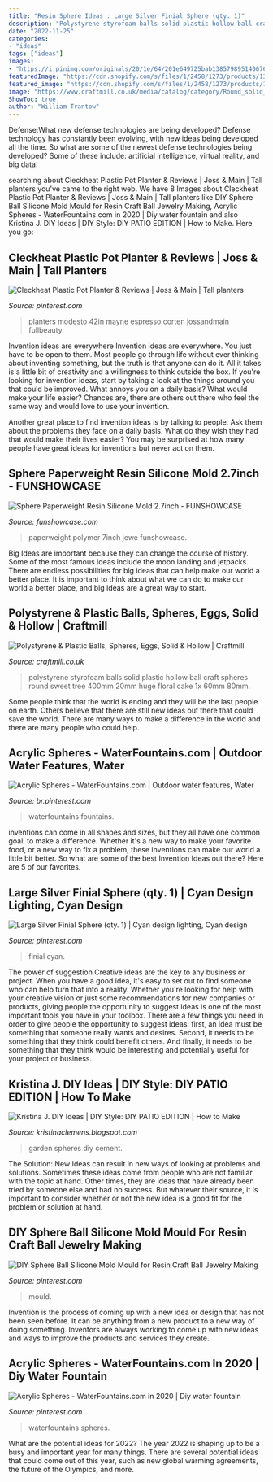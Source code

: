 ```yaml
---
title: "Resin Sphere Ideas : Large Silver Finial Sphere (qty. 1)"
description: "Polystyrene styrofoam balls solid plastic hollow ball craft spheres round sweet tree 400mm 20mm huge floral cake 1x 60mm 80mm"
date: "2022-11-25"
categories:
- "ideas"
tags: ["ideas"]
images:
- "https://i.pinimg.com/originals/20/1e/64/201e649725bab1385798951406762b96.png"
featuredImage: "https://cdn.shopify.com/s/files/1/2458/1273/products/1337-5_2000x.jpg?v=1571752100"
featured_image: "https://cdn.shopify.com/s/files/1/2458/1273/products/1337-5_2000x.jpg?v=1571752100"
image: "https://www.craftmill.co.uk/media/catalog/category/Round_solid_polystyrene_ball.jpg"
ShowToc: true
author: "William Trantow"
---
```



Defense:What new defense technologies are being developed?
Defense technology has constantly been evolving, with new ideas being developed all the time. So what are some of the newest defense technologies being developed? Some of these include: artificial intelligence, virtual reality, and big data.

	

		
searching about Cleckheat Plastic Pot Planter &amp; Reviews | Joss &amp; Main | Tall planters you've came to the right web. We have 8 Images about Cleckheat Plastic Pot Planter &amp; Reviews | Joss &amp; Main | Tall planters like DIY Sphere Ball Silicone Mold Mould for Resin Craft Ball Jewelry Making, Acrylic Spheres - WaterFountains.com in 2020 | Diy water fountain and also Kristina J. DIY Ideas | DIY Style: DIY PATIO EDITION | How to Make. Here you go:
		
    
## Cleckheat Plastic Pot Planter &amp; Reviews | Joss &amp; Main | Tall Planters

<img loading=lazy src="https://i.pinimg.com/originals/57/a9/4f/57a94f2ee5e4a0cbc80247114a84a05e.jpg" onerror="this.onerror=null;this.src='https://tse1.mm.bing.net/th?id=OIP.6mTwh0xaUfCP7hd10eQjhgHaHa&amp;pid=15.1';" alt="Cleckheat Plastic Pot Planter &amp; Reviews | Joss &amp; Main | Tall planters">

_Source: pinterest.com_

>planters modesto 42in mayne espresso corten jossandmain fullbeauty. 

	

Invention ideas are everywhere
Invention ideas are everywhere. You just have to be open to them. Most people go through life without ever thinking about inventing something, but the truth is that anyone can do it. All it takes is a little bit of creativity and a willingness to think outside the box.
If you're looking for invention ideas, start by taking a look at the things around you that could be improved. What annoys you on a daily basis? What would make your life easier? Chances are, there are others out there who feel the same way and would love to use your invention.

Another great place to find invention ideas is by talking to people. Ask them about the problems they face on a daily basis. What do they wish they had that would make their lives easier? You may be surprised at how many people have great ideas for inventions but never act on them.

    
## Sphere Paperweight Resin Silicone Mold 2.7inch - FUNSHOWCASE

<img loading=lazy src="https://cdn.shopify.com/s/files/1/2458/1273/products/1337-5_2000x.jpg?v=1571752100" onerror="this.onerror=null;this.src='https://tse3.mm.bing.net/th?id=OIP.sbyEAW0EZMPlRy2-i0G4ewHaHa&amp;pid=15.1';" alt="Sphere Paperweight Resin Silicone Mold 2.7inch - FUNSHOWCASE">

_Source: funshowcase.com_

>paperweight polymer 7inch jewe funshowcase. 

	

Big Ideas are important because they can change the course of history. Some of the most famous ideas include the moon landing and jetpacks. There are endless possibilities for big ideas that can help make our world a better place. It is important to think about what we can do to make our world a better place, and big ideas are a great way to start.

    
## Polystyrene &amp; Plastic Balls, Spheres, Eggs, Solid &amp; Hollow | Craftmill

<img loading=lazy src="https://www.craftmill.co.uk/media/catalog/category/Round_solid_polystyrene_ball.jpg" onerror="this.onerror=null;this.src='https://tse1.mm.bing.net/th?id=OIP.kxWr3wKsIRAAEuuqwJIYBwHaHM&amp;pid=15.1';" alt="Polystyrene &amp; Plastic Balls, Spheres, Eggs, Solid &amp; Hollow | Craftmill">

_Source: craftmill.co.uk_

>polystyrene styrofoam balls solid plastic hollow ball craft spheres round sweet tree 400mm 20mm huge floral cake 1x 60mm 80mm. 

	

Some people think that the world is ending and they will be the last people on earth. Others believe that there are still new ideas out there that could save the world. There are many ways to make a difference in the world and there are many people who could help.

    
## Acrylic Spheres - WaterFountains.com | Outdoor Water Features, Water

<img loading=lazy src="https://i.pinimg.com/originals/69/b3/96/69b3969371cc02a475122901cef7079e.jpg" onerror="this.onerror=null;this.src='https://tse3.mm.bing.net/th?id=OIP.SnLrEZ6Z8X-Cjtx0bj6q7wHaJ4&amp;pid=15.1';" alt="Acrylic Spheres - WaterFountains.com | Outdoor water features, Water">

_Source: br.pinterest.com_

>waterfountains fountains. 

	

inventions can come in all shapes and sizes, but they all have one common goal: to make a difference. Whether it's a new way to make your favorite food, or a new way to fix a problem, these inventions can make our world a little bit better. So what are some of the best Invention Ideas out there? Here are 5 of our favorites.

    
## Large Silver Finial Sphere (qty. 1) | Cyan Design Lighting, Cyan Design

<img loading=lazy src="https://i.pinimg.com/originals/20/1e/64/201e649725bab1385798951406762b96.png" onerror="this.onerror=null;this.src='https://tse3.mm.bing.net/th?id=OIP.f-Y4veGdiKVIOwpy6DJ2DQHaLV&amp;pid=15.1';" alt="Large Silver Finial Sphere (qty. 1) | Cyan design lighting, Cyan design">

_Source: pinterest.com_

>finial cyan. 

	

The power of suggestion
Creative ideas are the key to any business or project. When you have a good idea, it's easy to set out to find someone who can help turn that into a reality. Whether you're looking for help with your creative vision or just some recommendations for new companies or products, giving people the opportunity to suggest ideas is one of the most important tools you have in your toolbox.
There are a few things you need in order to give people the opportunity to suggest ideas: first, an idea must be something that someone really wants and desires. Second, it needs to be something that they think could benefit others. And finally, it needs to be something that they think would be interesting and potentially useful for your project or business.

    
## Kristina J. DIY Ideas | DIY Style: DIY PATIO EDITION | How To Make

<img loading=lazy src="https://farm6.staticflickr.com/5579/15003147415_09be584f05_z.jpg" onerror="this.onerror=null;this.src='https://tse1.mm.bing.net/th?id=OIP.N5RyleGKe4biikOfAwkR5QHaFI&amp;pid=15.1';" alt="Kristina J. DIY Ideas | DIY Style: DIY PATIO EDITION | How to Make">

_Source: kristinaclemens.blogspot.com_

>garden spheres diy cement. 

	

The Solution:
New Ideas can result in new ways of looking at problems and solutions. Sometimes these ideas come from people who are not familiar with the topic at hand. Other times, they are ideas that have already been tried by someone else and had no success. But whatever their source, it is important to consider whether or not the new idea is a good fit for the problem or solution at hand.

    
## DIY Sphere Ball Silicone Mold Mould For Resin Craft Ball Jewelry Making

<img loading=lazy src="https://i.pinimg.com/736x/84/df/99/84df998bd2bcdbc0b6265332ae207ff4.jpg" onerror="this.onerror=null;this.src='https://tse2.mm.bing.net/th?id=OIP.TDmT0GyOSAwywdswCKG0cgHaHa&amp;pid=15.1';" alt="DIY Sphere Ball Silicone Mold Mould for Resin Craft Ball Jewelry Making">

_Source: pinterest.com_

>mould. 

	

Invention is the process of coming up with a new idea or design that has not been seen before. It can be anything from a new product to a new way of doing something. Inventors are always working to come up with new ideas and ways to improve the products and services they create.

    
## Acrylic Spheres - WaterFountains.com In 2020 | Diy Water Fountain

<img loading=lazy src="https://i.pinimg.com/originals/c1/6f/5b/c16f5b761546c4ce6bfcd94111ae243c.jpg" onerror="this.onerror=null;this.src='https://tse2.mm.bing.net/th?id=OIP.njEbL0Xig3LKiAylOsD6mwHaJ4&amp;pid=15.1';" alt="Acrylic Spheres - WaterFountains.com in 2020 | Diy water fountain">

_Source: pinterest.com_

>waterfountains spheres. 

	

What are the potential ideas for 2022?
The year 2022 is shaping up to be a busy and important year for many things. There are several potential ideas that could come out of this year, such as new global warming agreements, the future of the Olympics, and more.


